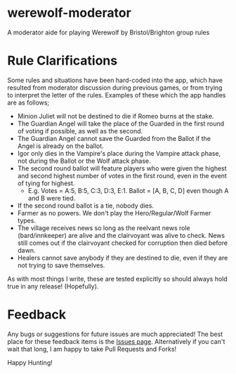 werewolf-moderator
==================

A moderator aide for playing Werewolf by Bristol/Brighton group rules

# Rule Clarifications

Some rules and situations have been hard-coded into the app, which have resulted from moderator discussion during previous games, or from trying to interpret the letter of the rules. Examples of these which the app handles are as follows;

- Minion Juliet will not be destined to die if Romeo burns at the stake.
- The Guardian Angel will take the place of the Guarded in the first round of voting if possible, as well as the second.
- The Guardian Angel cannot save the Guarded from the Ballot if the Angel is already on the ballot.
- Igor only dies in the Vampire's place during the Vampire attack phase, not during the Ballot or the Wolf attack phase.
- The second round ballot will feature players who were given the highest and second highest number of votes in the first round, even in the event of tying for highest.
  - E.g. Votes = A:5, B:5, C:3, D:3, E:1. Ballot = [A, B, C, D] even though A and B were tied.
- If the second round ballot is a tie, nobody dies.
- Farmer as no powers. We don't play the Hero/Regular/Wolf Farmer types.
- The village receives news so long as the reelvant news role (bard/innkeeper) are alive and the clairvoyant was alive to check. News still comes out if the clairvoyant checked for corruption then died before dawn.
- Healers cannot save anybody if they are destined to die, even if they are not trying to save themselves.

As with most things I write, these are tested explicitly so should always hold true in any release! (Hopefully).

# Feedback

Any bugs or suggestions for future issues are much appreciated! The best place for these feedback items is the [Issues page](https://github.com/tpkelly/werewolf-moderator/issues). Alternatively if you can't wait that long, I am happy to take Pull Requests and Forks!

Happy Hunting!
